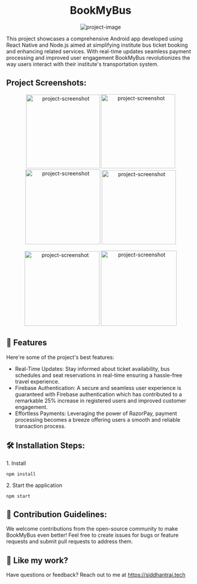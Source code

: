 <h1 align="center" id="title">BookMyBus</h1>

<p align="center"><img src="https://socialify.git.ci/siiddhantt/bookmybus/image?font=Source%20Code%20Pro&amp;language=1&amp;name=1&amp;owner=1&amp;pattern=Charlie%20Brown&amp;stargazers=1&amp;theme=Auto" alt="project-image"></p>

<p id="description">This project showcases a comprehensive Android app developed using React Native and Node.js aimed at simplifying institute bus ticket booking and enhancing related services. With real-time updates seamless payment processing and improved user engagement BookMyBus revolutionizes the way users interact with their institute's transportation system.</p>

<h2>Project Screenshots:</h2>

<p align="center">
<img src="https://i.imgur.com/oEd7W0g.png" alt="project-screenshot" width="197">

<img src="https://i.imgur.com/4MTGuiI.png" alt="project-screenshot" width="198">

<img src="https://i.imgur.com/VTMQi7e.png" alt="project-screenshot" width="200">

<img src="https://i.imgur.com/gidfveu.png" alt="project-screenshot" width="198">
</p>

<p align="center">
<img src="https://i.imgur.com/ftoerXF.png" alt="project-screenshot" width="200">

<img src="https://i.imgur.com/K6iBV8c.png" alt="project-screenshot" width="201.3">
</p>

<h2>🧐 Features</h2>

Here're some of the project's best features:

- Real-Time Updates: Stay informed about ticket availability, bus schedules and seat reservations in real-time ensuring a hassle-free travel experience.
- Firebase Authentication: A secure and seamless user experience is guaranteed with Firebase authentication which has contributed to a remarkable 25% increase in registered users and improved customer engagement.
- Effortless Payments: Leveraging the power of RazorPay, payment processing becomes a breeze offering users a smooth and reliable transaction process.

<h2>🛠️ Installation Steps:</h2>

<p>1. Install</p>

```
npm install
```

<p>2. Start the application</p>

```
npm start
```

<h2>🍰 Contribution Guidelines:</h2>

We welcome contributions from the open-source community to make BookMyBus even better! Feel free to create issues for bugs or feature requests and submit pull requests to address them.

<h2>👀 Like my work?</h2>

Have questions or feedback? Reach out to me at https://siddhantrai.tech
